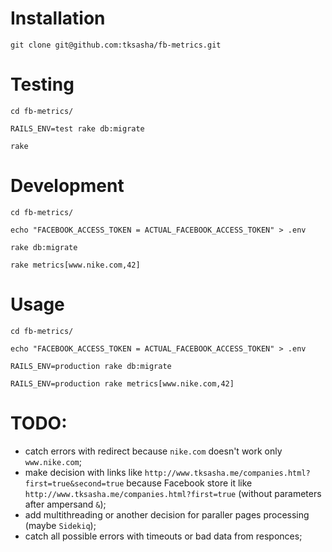 # Installation
```
git clone git@github.com:tksasha/fb-metrics.git
```

# Testing
```
cd fb-metrics/

RAILS_ENV=test rake db:migrate

rake
```

# Development
```
cd fb-metrics/

echo "FACEBOOK_ACCESS_TOKEN = ACTUAL_FACEBOOK_ACCESS_TOKEN" > .env

rake db:migrate

rake metrics[www.nike.com,42]
```

# Usage
```
cd fb-metrics/

echo "FACEBOOK_ACCESS_TOKEN = ACTUAL_FACEBOOK_ACCESS_TOKEN" > .env

RAILS_ENV=production rake db:migrate

RAILS_ENV=production rake metrics[www.nike.com,42]
```

# TODO:
- catch errors with redirect because `nike.com` doesn't work only `www.nike.com`;
- make decision with links like `http://www.tksasha.me/companies.html?first=true&second=true` because Facebook store it like `http://www.tksasha.me/companies.html?first=true` (without parameters after ampersand `&`);
- add multithreading or another decision for paraller pages processing (maybe `Sidekiq`);
- catch all possible errors with timeouts or bad data from responces;
